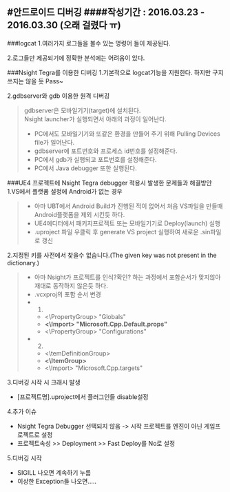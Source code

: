 #안드로이드 디버깅
####작성기간 : 2016.03.23 - 2016.03.30 (오래 걸렸다 ㅠ)
---
###logcat
1.여러가지 로그들을 볼수 있는 명령어 들이 제공된다.

2.로그들만 제공되기에 정확한 분석에는 어려움이 있다.

###Nsight Tegra를 이용한 디버깅
1.기본적으로 logcat기능을 지원한다. 하지만 구지 쓰지는 않을 듯 Pass~

2.gdbserver와 gdb 이용한 원격 디버깅
> gdbserver은 모바일기기(target)에 설치된다.  
> Nsight launcher가 실행되면서 아래의 과정이 일어난다.
> - PC에서도 모바일기기와 또같은 환경을 만들어 주기 위해 Pulling Devices file가 일어난다.
> - gdbserver에 포트번호와 프로세스 id번호를 설정해준다.
> - PC에서 gdb가 실행되고 포트번호를 설정해준다.
> - PC에서 Java debugger 또한 실행된다.

###UE4 프로젝트에 Nsight Tegra debugger 적용시 발생한 문제들과 해결방안
1.VS에서 플랫폼 설정에 Android가 없는 경우
> - 아마 UBT에서 Android Build가 진행된 적이 없어서 처음 VS파일을 만들때 Android플랫폼을 제외 시킨듯 하다.  
> - UE4에디터에서 패키지프로젝트 또는 모바일기기로 Deploy(launch) 실행  
> - .uproject 파일 우클릭 후 generate VS project 실행하여 새로운 .sin파일로 갱신  

2.지정된 키를 사전에서 찾을수 없습니다.(The given key was not present in the dictionary.)
> - 아마 Nsight가 프로젝트를 인식?확인? 하는 과정에서 포함순서가 맞지않아 재대로 동작하지 않은듯 하다.
> - .vcxproj의 포함 순서 변경
> - 1.
>   - <\PropertyGroup> "Globals"
>   - **<\Import> "Microsoft.Cpp.Default.props"**
>   - <\PropertyGroup> "Configurations"  
> - 2.
>   - <\temDefinitionGroup>
>   - **<\ItemGroup>**
>   - <\Import> "Microsoft.Cpp.targets"

3.디버깅 시작 시 크래시 발생
- [프로젝트명].uproject에서 플러그인들 disable설정

4.추가 이슈
- Nsight Tegra Debugger 선택되지 않음 -> 시작 프로젝트를 엔진이 아닌 게임프로젝트로 설정
- 프로젝트속성 >> Deployment >> Fast Deploy를 No로 설정

5.디버깅 시작
- SIGILL 나오면 계속하기 누름
- 이상한 Exception들 나오면.....
